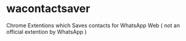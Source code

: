# wacontactsaver
Chrome Extentions which Saves contacts for WhatsApp Web ( not an official extention by WhatsApp )
